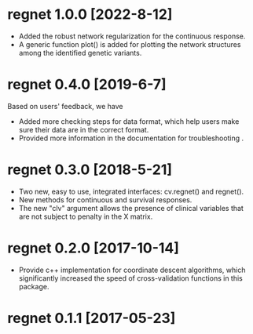 # regnet 1.0.0 [2022-8-12]

* Added the robust network regularization for the continuous response.
* A generic function plot() is added for plotting the network structures among the identified genetic variants.

# regnet 0.4.0 [2019-6-7]

Based on users' feedback, we have
* Added more checking steps for data format, which help users make sure their data are in the correct format.
* Provided more information in the documentation for troubleshooting .

# regnet 0.3.0 [2018-5-21]

* Two new, easy to use, integrated interfaces: cv.regnet() and regnet().
* New methods for continuous and survival responses.
* The new "clv" argument allows the presence of clinical variables that are not subject to penalty in the X matrix.

# regnet 0.2.0 [2017-10-14]

* Provide c++ implementation for coordinate descent algorithms, which significantly increased the speed of cross-validation functions in this package.

# regnet 0.1.1 [2017-05-23]






